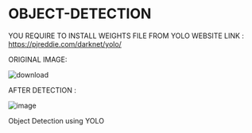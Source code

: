 # OBJECT-DETECTION
YOU REQUIRE TO INSTALL WEIGHTS FILE FROM YOLO WEBSITE
LINK : https://pjreddie.com/darknet/yolo/


ORIGINAL IMAGE:

![download](https://user-images.githubusercontent.com/85817414/151334350-3a1d29f4-f719-43ae-92d9-4e1461841617.jpeg)


AFTER DETECTION :

![image](https://user-images.githubusercontent.com/85817414/151333465-052e5a00-0cdd-4431-bdf3-f397e917b73b.png)


Object Detection using YOLO
